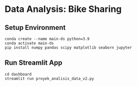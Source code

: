 # Data Analysis: Bike Sharing 

## Setup Environment
```
conda create --name main-ds python=3.9
conda activate main-ds
pip install numpy pandas scipy matplotlib seaborn jupyter
```
## Run Streamlit App
```
cd dashboard
streamlit run proyek_analisis_data_v2.py
```
